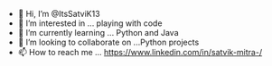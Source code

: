 - 👋 Hi, I’m @ItsSatviK13
- 👀 I’m interested in ... playing with code
- 🌱 I’m currently learning ... Python and Java 
- 💞️ I’m looking to collaborate on ...Python projects 
- 📫 How to reach me ... https://www.linkedin.com/in/satvik-mitra-/

<!---
ItsSatviK13/ItsSatviK13 is a ✨ special ✨ repository because its `README.md` (this file) appears on your GitHub profile.
You can click the Preview link to take a look at your changes.
--->
